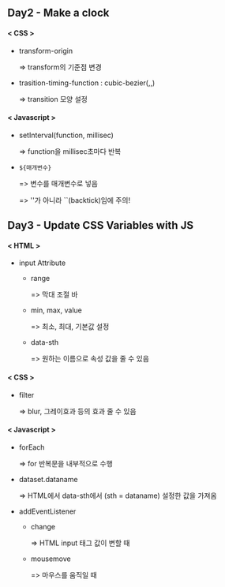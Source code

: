 ## Day2 - Make a clock
#### < CSS >
- transform-origin 

  => transform의 기준점 변경

- trasition-timing-function : cubic-bezier(,,) 

  => transition 모양 설정

#### < Javascript >
- setInterval(function, millisec)

  => function을 millisec초마다 반복

- `${매개변수}`

  => 변수를 매개변수로 넣음

  => ''가 아니라 ``(backtick)임에 주의!

## Day3 - Update CSS Variables with JS
#### < HTML >
- input Attribute   
  + range

    => 막대 조절 바

  + min, max, value

    => 최소, 최대, 기본값 설정

  + data-sth

    => 원하는 이름으로 속성 값을 줄 수 있음

#### < CSS >
- filter

  => blur, 그레이효과 등의 효과 줄 수 있음

#### < Javascript >
- forEach 

  => for 반복문을 내부적으로 수행

- dataset.dataname

  => HTML에서 data-sth에서 (sth = dataname) 설정한 값을 가져옴

- addEventListener

  + change

    => HTML input 태그 값이 변할 때

  + mousemove

    => 마우스를 움직일 때
  

